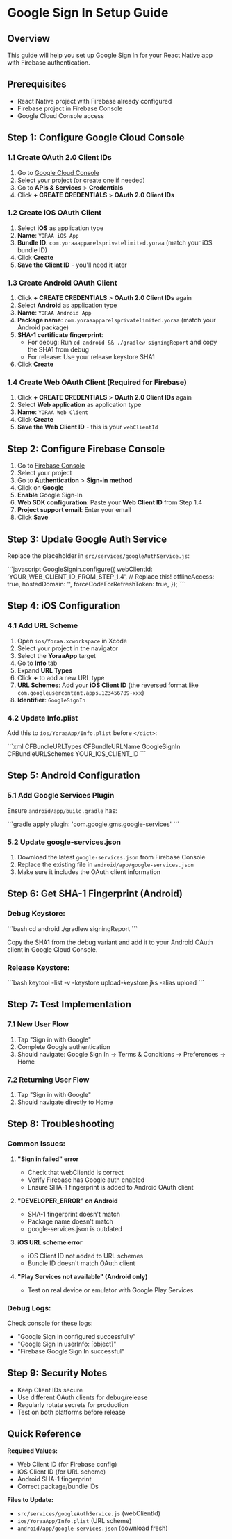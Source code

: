 # Google Sign In Setup Guide

## Overview
This guide will help you set up Google Sign In for your React Native app with Firebase authentication.

## Prerequisites
- React Native project with Firebase already configured
- Firebase project in Firebase Console
- Google Cloud Console access

## Step 1: Configure Google Cloud Console

### 1.1 Create OAuth 2.0 Client IDs
1. Go to [Google Cloud Console](https://console.cloud.google.com/)
2. Select your project (or create one if needed)
3. Go to **APIs & Services** > **Credentials**
4. Click **+ CREATE CREDENTIALS** > **OAuth 2.0 Client IDs**

### 1.2 Create iOS OAuth Client
1. Select **iOS** as application type
2. **Name**: `YORAA iOS App`
3. **Bundle ID**: `com.yoraaapparelsprivatelimited.yoraa` (match your iOS bundle ID)
4. Click **Create**
5. **Save the Client ID** - you'll need it later

### 1.3 Create Android OAuth Client
1. Click **+ CREATE CREDENTIALS** > **OAuth 2.0 Client IDs** again
2. Select **Android** as application type
3. **Name**: `YORAA Android App`
4. **Package name**: `com.yoraaapparelsprivatelimited.yoraa` (match your Android package)
5. **SHA-1 certificate fingerprint**: 
   - For debug: Run `cd android && ./gradlew signingReport` and copy the SHA1 from debug
   - For release: Use your release keystore SHA1
6. Click **Create**

### 1.4 Create Web OAuth Client (Required for Firebase)
1. Click **+ CREATE CREDENTIALS** > **OAuth 2.0 Client IDs** again
2. Select **Web application** as application type
3. **Name**: `YORAA Web Client`
4. Click **Create**
5. **Save the Web Client ID** - this is your `webClientId`

## Step 2: Configure Firebase Console

1. Go to [Firebase Console](https://console.firebase.google.com/)
2. Select your project
3. Go to **Authentication** > **Sign-in method**
4. Click on **Google**
5. **Enable** Google Sign-In
6. **Web SDK configuration**: Paste your **Web Client ID** from Step 1.4
7. **Project support email**: Enter your email
8. Click **Save**

## Step 3: Update Google Auth Service

Replace the placeholder in `src/services/googleAuthService.js`:

\`\`\`javascript
GoogleSignin.configure({
  webClientId: 'YOUR_WEB_CLIENT_ID_FROM_STEP_1.4', // Replace this!
  offlineAccess: true,
  hostedDomain: '',
  forceCodeForRefreshToken: true,
});
\`\`\`

## Step 4: iOS Configuration

### 4.1 Add URL Scheme
1. Open `ios/Yoraa.xcworkspace` in Xcode
2. Select your project in the navigator
3. Select the **YoraaApp** target
4. Go to **Info** tab
5. Expand **URL Types**
6. Click **+** to add a new URL type
7. **URL Schemes**: Add your **iOS Client ID** (the reversed format like `com.googleusercontent.apps.123456789-xxx`)
8. **Identifier**: `GoogleSignIn`

### 4.2 Update Info.plist
Add this to `ios/YoraaApp/Info.plist` before `</dict>`:

\`\`\`xml
<key>CFBundleURLTypes</key>
<array>
  <dict>
    <key>CFBundleURLName</key>
    <string>GoogleSignIn</string>
    <key>CFBundleURLSchemes</key>
    <array>
      <string>YOUR_IOS_CLIENT_ID</string>
    </array>
  </dict>
</array>
\`\`\`

## Step 5: Android Configuration

### 5.1 Add Google Services Plugin
Ensure `android/app/build.gradle` has:

\`\`\`gradle
apply plugin: 'com.google.gms.google-services'
\`\`\`

### 5.2 Update google-services.json
1. Download the latest `google-services.json` from Firebase Console
2. Replace the existing file in `android/app/google-services.json`
3. Make sure it includes the OAuth client information

## Step 6: Get SHA-1 Fingerprint (Android)

### Debug Keystore:
\`\`\`bash
cd android
./gradlew signingReport
\`\`\`

Copy the SHA1 from the debug variant and add it to your Android OAuth client in Google Cloud Console.

### Release Keystore:
\`\`\`bash
keytool -list -v -keystore upload-keystore.jks -alias upload
\`\`\`

## Step 7: Test Implementation

### 7.1 New User Flow
1. Tap "Sign in with Google"
2. Complete Google authentication
3. Should navigate: Google Sign In → Terms & Conditions → Preferences → Home

### 7.2 Returning User Flow
1. Tap "Sign in with Google"
2. Should navigate directly to Home

## Step 8: Troubleshooting

### Common Issues:

1. **"Sign in failed" error**
   - Check that webClientId is correct
   - Verify Firebase has Google auth enabled
   - Ensure SHA-1 fingerprint is added to Android OAuth client

2. **"DEVELOPER_ERROR" on Android**
   - SHA-1 fingerprint doesn't match
   - Package name doesn't match
   - google-services.json is outdated

3. **iOS URL scheme error**
   - iOS Client ID not added to URL schemes
   - Bundle ID doesn't match OAuth client

4. **"Play Services not available" (Android only)**
   - Test on real device or emulator with Google Play Services

### Debug Logs:
Check console for these logs:
- "Google Sign In configured successfully"
- "Google Sign In userInfo: [object]"
- "Firebase Google Sign In successful"

## Step 9: Security Notes

- Keep Client IDs secure
- Use different OAuth clients for debug/release
- Regularly rotate secrets for production
- Test on both platforms before release

## Quick Reference

**Required Values:**
- Web Client ID (for Firebase config)
- iOS Client ID (for URL scheme)
- Android SHA-1 fingerprint
- Correct package/bundle IDs

**Files to Update:**
- `src/services/googleAuthService.js` (webClientId)
- `ios/YoraaApp/Info.plist` (URL scheme)
- `android/app/google-services.json` (download fresh)
